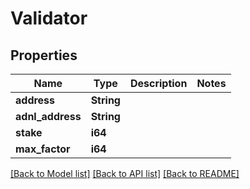 # Validator

## Properties

Name | Type | Description | Notes
------------ | ------------- | ------------- | -------------
**address** | **String** |  | 
**adnl_address** | **String** |  | 
**stake** | **i64** |  | 
**max_factor** | **i64** |  | 

[[Back to Model list]](../README.md#documentation-for-models) [[Back to API list]](../README.md#documentation-for-api-endpoints) [[Back to README]](../README.md)


